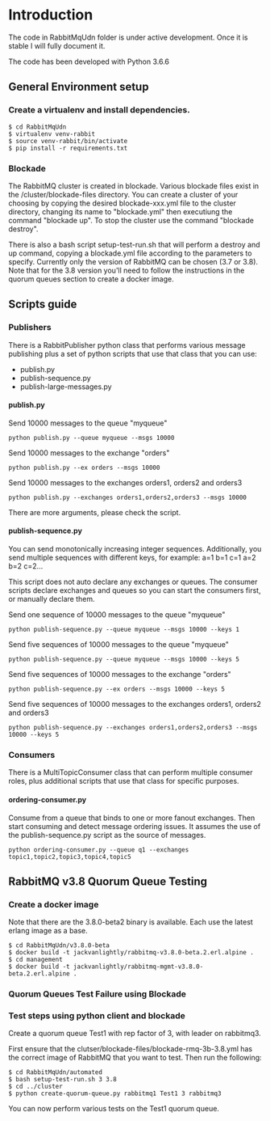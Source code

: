 # Introduction
The code in RabbitMqUdn folder is under active development. Once it is stable I will fully document it.

The code has been developed with Python 3.6.6

## General Environment setup

### Create a virtualenv and install dependencies.

```
$ cd RabbitMqUdn
$ virtualenv venv-rabbit
$ source venv-rabbit/bin/activate
$ pip install -r requirements.txt
```

### Blockade
The RabbitMQ cluster is created in blockade. Various blockade files exist in the /cluster/blockade-files directory. You can create a cluster of your choosing by copying the desired blockade-xxx.yml file to the cluster directory, changing its name to "blockade.yml" then executiung the command "blockade up". To stop the cluster use the command "blockade destroy".

There is also a bash script setup-test-run.sh that will perform a destroy and up command, copying a blockade.yml file according to the parameters to specify. Currently only the version of RabbitMQ can be chosen (3.7 or 3.8). Note that for the 3.8 version you'll need to follow the instructions in the quorum queues section to create a docker image.

## Scripts guide

### Publishers
There is a RabbitPublisher python class that performs various message publishing plus a set of python scripts that use that class that you can use:
- publish.py
- publish-sequence.py
- publish-large-messages.py

#### publish.py

Send 10000 messages to the queue "myqueue"
```
python publish.py --queue myqueue --msgs 10000
```

Send 10000 messages to the exchange "orders"
```
python publish.py --ex orders --msgs 10000
```

Send 10000 messages to the exchanges orders1, orders2 and orders3
```
python publish.py --exchanges orders1,orders2,orders3 --msgs 10000
```

There are more arguments, please check the script.

#### publish-sequence.py
You can send monotonically increasing integer sequences. Additionally, you send multiple sequences with different keys, for example: a=1 b=1 c=1 a=2 b=2 c=2...

This script does not auto declare any exchanges or queues. The consumer scripts declare exchanges and queues so you can start the consumers first, or manually declare them.

Send one sequence of 10000 messages to the queue "myqueue"
```
python publish-sequence.py --queue myqueue --msgs 10000 --keys 1
```

Send five sequences of 10000 messages to the queue "myqueue"
```
python publish-sequence.py --queue myqueue --msgs 10000 --keys 5
```

Send five sequences of 10000 messages to the exchange "orders"
```
python publish-sequence.py --ex orders --msgs 10000 --keys 5
```

Send five sequences of 10000 messages to the exchanges orders1, orders2 and orders3
```
python publish-sequence.py --exchanges orders1,orders2,orders3 --msgs 10000 --keys 5
```

### Consumers
There is a MultiTopicConsumer class that can perform multiple consumer roles, plus additional scripts that use that class for specific purposes.

#### ordering-consumer.py
Consume from a queue that binds to one or more fanout exchanges. Then start consuming and detect message ordering issues. It assumes the use of the publish-sequence.py script as the source of messages.

```
python ordering-consumer.py --queue q1 --exchanges topic1,topic2,topic3,topic4,topic5
```


## RabbitMQ v3.8 Quorum Queue Testing

### Create a docker image
Note that there are the 3.8.0-beta2 binary is available. Each use the latest erlang image as a base.

```
$ cd RabbitMqUdn/v3.8.0-beta
$ docker build -t jackvanlightly/rabbitmq-v3.8.0-beta.2.erl.alpine .
$ cd management
$ docker build -t jackvanlightly/rabbitmq-mgmt-v3.8.0-beta.2.erl.alpine .
```

### Quorum Queues Test Failure using Blockade

### Test steps using python client and blockade
Create a quorum queue Test1 with rep factor of 3, with leader on rabbitmq3.

First ensure that the clutser/blockade-files/blockade-rmq-3b-3.8.yml has the correct image of RabbitMQ that you want to test. Then run the following:

```
$ cd RabbitMqUdn/automated
$ bash setup-test-run.sh 3 3.8
$ cd ../cluster
$ python create-quorum-queue.py rabbitmq1 Test1 3 rabbitmq3
```

You can now perform various tests on the Test1 quorum queue.